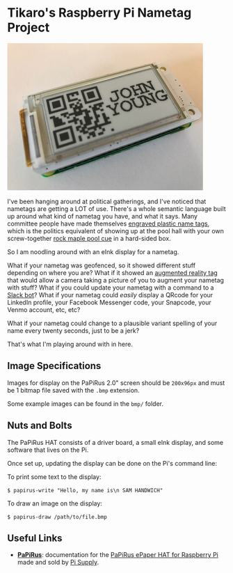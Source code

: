 # Tikaro's Raspberry Pi Nametag Project
![eInk nametag](readme_nametag.jpg)

I've been hanging around at political gatherings, and I've noticed that nametags are getting a LOT of use.  There's a whole semantic language built up around what kind of nametag you have, and what it says.  Many committee people have made themselves [engraved plastic name tags](https://www.naagtag.com/name-tags/engraved-name-tags), which is the politics equivalent of showing up at the pool hall with your own screw-together [rock maple pool cue](https://www.amazon.com/Flourishes-Protective-Felson-Billiard-Supplies/dp/B00F53CAFK/ref=sr_1_1) in a hard-sided box.

So I am noodling around with an eInk display for a nametag.

What if your nametag was geofenced, so it showed different stuff depending on where you are? What if it showed an [augmented reality tag](https://www.youtube.com/watch?v=S4prVExYY7c) that would allow a camera taking a picture of you to augment your nametag with stuff?  What if you could update your nametag with a command to a [Slack bot](https://hubot.github.com/)?  What if your nametag could _easily_ display a QRcode for your LinkedIn profile, your Facebook Messenger code, your Snapcode, your Venmo account, etc, etc? 

What if your nametag could change to a plausible variant spelling of your name every twenty seconds, just to be a jerk? 

That's what I'm playing around with in here.

## Image Specifications
Images for display on the PaPiRus 2.0" screen should be `200x96px` and must be 1 bitmap file saved with the `.bmp` extension.

Some example images can be found in the `bmp/` folder.

## Nuts and Bolts
The PaPiRus HAT consists of a driver board, a small eInk display, and some software that lives on the Pi.

Once set up, updating the display can be done on the Pi's command line:

To print some text to the display:

```shell
$ papirus-write "Hello, my name is\n SAM HANDWICH"
```

To draw an image on the display:

```shell
$ papirus-draw /path/to/file.bmp
```

## Useful Links

* **[PaPiRus](https://github.com/PiSupply/PaPiRus)**: documentation for the [PaPiRus ePaper HAT for Raspberry Pi](https://www.pi-supply.com/product/papirus-epaper-eink-screen-hat-for-raspberry-pi/) made and sold by [Pi Supply](https://www.pi-supply.com/).
